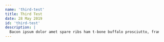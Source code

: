 ```yaml
---
name: 'third-test'
title: Third Test
date: 28 May 2019
id: 'third-test'
description: |
  Bacon ipsum dolor amet spare ribs ham t-bone buffalo prosciutto, frankfurter bresaola short ribs cupim ground round filet mignon shoulder pork chuck strip steak.
---
```

